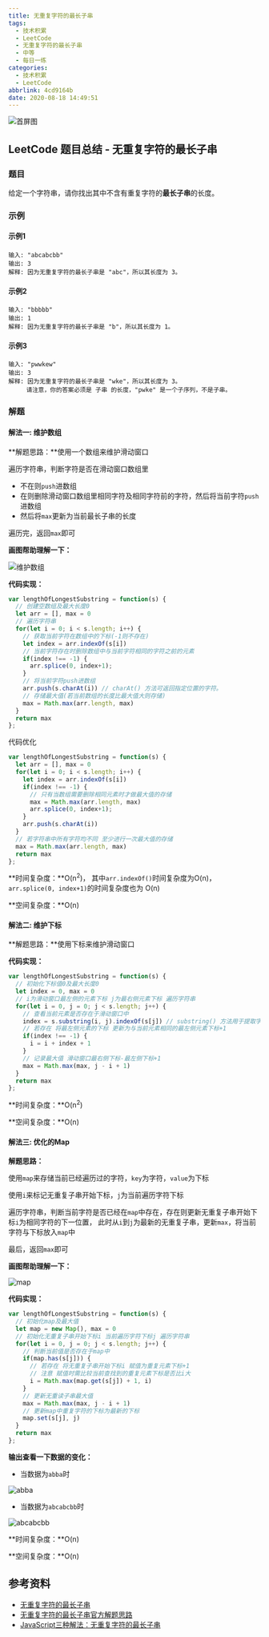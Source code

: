 ```yaml
---
title: 无重复字符的最长子串
tags:
  - 技术积累
  - LeetCode
  - 无重复字符的最长子串
  - 中等
  - 每日一练
categories:
  - 技术积累
  - LeetCode
abbrlink: 4cd9164b
date: 2020-08-18 14:49:51
---
```


![首屏图](https://s1.ax1x.com/2020/08/18/duIHij.jpg)

<!-- more -->

## LeetCode 题目总结 - 无重复字符的最长子串

### 题目

给定一个字符串，请你找出其中不含有重复字符的**最长子串**的长度。

### 示例

#### 示例1

```text
输入: "abcabcbb"
输出: 3
解释: 因为无重复字符的最长子串是 "abc"，所以其长度为 3。
```

#### 示例2

```text
输入: "bbbbb"
输出: 1
解释: 因为无重复字符的最长子串是 "b"，所以其长度为 1。
```

#### 示例3

```text
输入: "pwwkew"
输出: 3
解释: 因为无重复字符的最长子串是 "wke"，所以其长度为 3。
     请注意，你的答案必须是 子串 的长度，"pwke" 是一个子序列，不是子串。
```

### 解题

#### 解法一: 维护数组

**解题思路：**使用一个数组来维护滑动窗口

遍历字符串，判断字符是否在滑动窗口数组里

* 不在则`push`进数组
* 在则删除滑动窗口数组里相同字符及相同字符前的字符，然后将当前字符`push`进数组
* 然后将`max`更新为当前最长子串的长度

遍历完，返回`max`即可

**画图帮助理解一下：**

![维护数组](https://s1.ax1x.com/2020/08/19/dQtNVO.jpg)

**代码实现：**

```js
var lengthOfLongestSubstring = function(s) {
  // 创建空数组及最大长度0
  let arr = [], max = 0
  // 遍历字符串
  for(let i = 0; i < s.length; i++) {
    // 获取当前字符在数组中的下标(-1则不存在)
    let index = arr.indexOf(s[i])
    // 当前字符存在时删除数组中与当前字符相同的字符之前的元素
    if(index !== -1) {
      arr.splice(0, index+1);
    }
    // 将当前字符push进数组
    arr.push(s.charAt(i)) // charAt() 方法可返回指定位置的字符。
    // 存储最大值(若当前数组的长度比最大值大则存储)
    max = Math.max(arr.length, max)
  }
  return max
};
```

代码优化

```js
var lengthOfLongestSubstring = function(s) {
  let arr = [], max = 0
  for(let i = 0; i < s.length; i++) {
    let index = arr.indexOf(s[i])
    if(index !== -1) {
      // 只有当数组需要删除相同元素时才做最大值的存储
      max = Math.max(arr.length, max)
      arr.splice(0, index+1);
    }
    arr.push(s.charAt(i))
  }
  // 若字符串中所有字符均不同 至少进行一次最大值的存储
  max = Math.max(arr.length, max)
  return max
};
```

**时间复杂度：**O(n<sup>2</sup>)， 其中`arr.indexOf()`时间复杂度为O(n)，`arr.splice(0, index+1)`的时间复杂度也为 O(n)

**空间复杂度：**O(n)

#### 解法二: 维护下标

**解题思路：**使用下标来维护滑动窗口

**代码实现：**

```js
var lengthOfLongestSubstring = function(s) {
  // 初始化下标值0及最大长度0
  let index = 0, max = 0
  // i为滑动窗口最左侧的元素下标 j为最右侧元素下标 遍历字符串
  for(let i = 0, j = 0; j < s.length; j++) {
    // 查看当前元素是否存在于滑动窗口中
    index = s.substring(i, j).indexOf(s[j]) // substring() 方法用于提取字符串中介于两个指定下标之间的字符。
    // 若存在 将最左侧元素的下标 更新为与当前元素相同的最左侧元素下标+1
    if(index !== -1) {
      i = i + index + 1
    }
    // 记录最大值 滑动窗口最右侧下标-最左侧下标+1
    max = Math.max(max, j - i + 1)
  }
  return max
};
```

**时间复杂度：**O(n<sup>2</sup>)

**空间复杂度：**O(n)

#### 解法三: 优化的Map

**解题思路：**

使用`map`来存储当前已经遍历过的字符，`key`为字符，`value`为下标

使用`i`来标记无重复子串开始下标，`j`为当前遍历字符下标

遍历字符串，判断当前字符是否已经在`map`中存在，存在则更新无重复子串开始下标`i`为相同字符的下一位置，
此时从`i`到`j`为最新的无重复子串，更新`max`，将当前字符与下标放入`map`中

最后，返回`max`即可

**画图帮助理解一下：**

![map](https://s1.ax1x.com/2020/08/19/dlbEvQ.jpg)

**代码实现：**

```js
var lengthOfLongestSubstring = function(s) {
  // 初始化map及最大值
  let map = new Map(), max = 0
  // 初始化无重复子串开始下标i 当前遍历字符下标j 遍历字符串
  for(let i = 0, j = 0; j < s.length; j++) {
    // 判断当前值是否存在于map中
    if(map.has(s[j])) {
      // 若存在 将无重复子串开始下标i 赋值为重复元素下标+1
      // 注意 赋值时需比较当前查找到的重复元素下标是否比i大
      i = Math.max(map.get(s[j]) + 1, i)
    }
    // 更新无重读子串最大值
    max = Math.max(max, j - i + 1)
    // 更新map中重复字符的下标为最新的下标
    map.set(s[j], j)
  }
  return max
};
```

**输出查看一下数据的变化：**

* 当数据为`abba`时

![abba](https://s1.ax1x.com/2020/08/19/dlrqER.png)

* 当数据为`abcabcbb`时

![abcabcbb](https://s1.ax1x.com/2020/08/19/dlrLU1.png)

**时间复杂度：**O(n)

**空间复杂度：**O(n)

## 参考资料

* [无重复字符的最长子串](https://leetcode-cn.com/problems/longest-substring-without-repeating-characters/)
* [无重复字符的最长子串官方解题思路](https://leetcode-cn.com/problems/longest-substring-without-repeating-characters/solution/wu-zhong-fu-zi-fu-de-zui-chang-zi-chuan-by-leetc-2/)
* [JavaScript三种解法：无重复字符的最长子串](https://leetcode-cn.com/problems/longest-substring-without-repeating-characters/solution/zi-jie-leetcode3wu-zhong-fu-zi-fu-de-zui-chang-zi-/)
